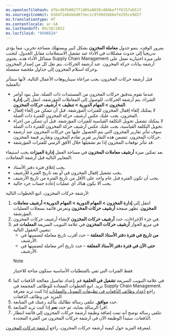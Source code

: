 ```yaml
---
ms.openlocfilehash: d7bcd6fb0027f1d65a9038c484befff6157ab51f
ms.sourcegitcommit: b364f2e6dabd073ec1c9fd9d1bb6efe295ce9d2f
ms.translationtype: HT
ms.contentlocale: ar-SA
ms.lasthandoff: 09/28/2022
ms.locfileid: "9596524"
---
```

بمرور الوقت، ينمو جدول **معاملة المخزون** بشكل كبير ويستهلك مساحة تخزين، مما يؤدي تدريجياً إلى حدوث مشكلات في الأداء عند تشغيل الاستعلامات مقابل الجدول. لتجنب مشاكل الأداء هذه، يحتوي Supply Chain Management على ميزة اختيارية تعمل على أرشفة بيانات حركة المخزون. عند أرشفة الحركات، يتم نقل كل من إصدار المخزون وحركة استلام المخزون إلى جداول ملخصة منفصلة.

قبل أرشفة حركات المخزون، يجب مراعاة سيناريوهات الأعمال التالية، لأنها ستتأثر بالعملية:

- عندما تقوم بتدقيق حركات المخزون من المستندات ذات الصلة، مثل بنود أوامر الشراء، يتم أرشفة الحركات. للوصول إلى المعاملات المؤرشفة، انتقل إلى **إدارة المخزون > المهام الدورية > تنظيف > أرشيف حركات المخزون**.
- لا يمكنك إلغاء إقفال المخزون للفترات المؤرشفة. قبل أن تتمكن من إلغاء إقفال المخزون، يجب عليك عكس أرشيف حركة المخزون للفترة ذات الصلة.
- لا يمكنك تشغيل تحويل التكلفة القياسية للفترات المؤرشفة. قبل أن تتمكن من إجراء تحويل التكلفة القياسية، يجب عليك عكس أرشيف حركة المخزون للفترة ذات الصلة.
- سوف تتأثر تقارير المخزون التي يتم الحصول عليها من حركات المخزون عند أرشفة حركات المخزون. تتضمن هذه التقارير تقرير تقادم المخزون وتقارير قيمة المخزون.
- قد تتأثر توقعات المخزون إذا تم تشغيلها خلال الأفق الزمني للفترات المؤرشفة.

بعد تمكين ميزة **أرشيف معاملات المخزون** في مساحة العمل **إدارة الميزات** يجب استيفاء المعايير التالية قبل أرشفة المعاملات:

- يجب إغلاق فترة دفتر الأستاذ.
- يجب تشغيل إقفال المخزون في أو بعد تاريخ الفترة للأرشيف.
- يجب أن تكون الفترة قبل عام واحد على الأقل من تاريخ الفترة من تاريخ الأرشيف.
- يجب ألا يكون هناك أي عمليات إعادة حساب جرد حالية.


لأرشفة حركات المخزون، اتبع الخطوات التالية:

1.  انتقل إلى **إدارة المخزون > المهام الدورية > المهام الدورية> أرشيف معاملات المخزون**. تظهر صفحة **أرشيف حركات المخزون** وتعرض قائمة بسجلات العمليات المؤرشفة.
2.  في جزء الإجراءات، حدد **أرشيف حركات المخزون** لإنشاء أرشيف حركات المخزون.
3.  في مربع الحوار **أرشيف حركات المخزون** في علامة التبويب السريعة **المعلمات** قم بتعيين الحقول التالية:
    - **من تاريخ في فترة دفتر الأستاذ المغلقة** – حدد أقرب تاريخ معاملة لتضمينها في الأرشيف.
    - **حتى الآن في فترة دفتر الأستاذ المغلقة** – حدد تاريخ آخر معاملة لتضمينها في الأرشيف.
    > [!NOTE]
    > فقط الفترات التي تفي بالمتطلبات الأساسية ستكون متاحة للاختيار.
4.  في علامة التبويب السريعة **تشغيل في الخلفية** قم بإعداد تفاصيل معالجة الدُفعات كما تريد. اتبع الخطوات المعتادة للوظائف المجمعة في Supply Chain Management. راجع [إعداد وظائف الدُفعات في تطبيقات التمويل والعمليات](/training/modules/setup-batch-jobs-finance-operations/?azure-portal=true) إذا كنت تريد معرفة المزيد عن وظائف الدُفعات.
5.  حدد **موافق**. تتلقى رسالة تطالبك بتأكيد رغبتك في المتابعة.
7.  اقرأ الرسالة بعناية، ثم حدد **نعم** إذا كنت تريد المتابعة.
8.  تتلقى رسالة توضح أنه تمت إضافة وظيفة أرشفة حركات المخزون إلى قائمة انتظار الدُفعات. ستبدأ الوظيفة الآن في أرشفة حركات المخزون من الفترة المحددة.

لمعرفة المزيد حول كيفية أرشفة حركات المخزون، راجع [أرشفة حركات المخزون](/dynamics365/supply-chain/inventory/archive-inventory-transactions/?azure-portal=true).

